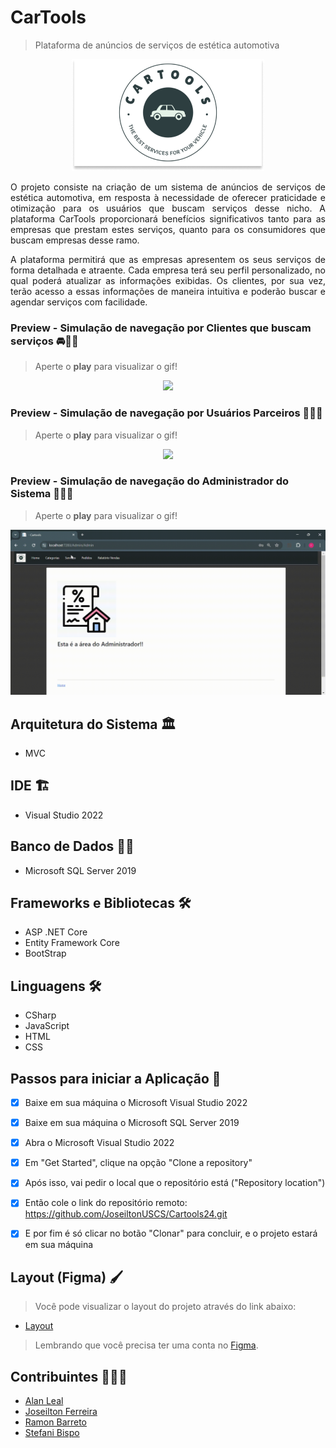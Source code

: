 # CarTools
>Plataforma de anúncios de serviços de estética automotiva

<p align="center">
  <img alt="logo_cartools" src="wwwroot/images/cartools.png">
</p>

<p align="justify">
O projeto consiste na criação de um sistema de anúncios de serviços de estética automotiva, em resposta à necessidade de oferecer praticidade e     otimização para os usuários que buscam serviços desse nicho. A plataforma CarTools proporcionará benefícios significativos tanto para as empresas que prestam estes serviços, quanto para os consumidores que buscam empresas desse ramo.
</p>

<p align="justify">
A plataforma permitirá que as empresas apresentem os seus serviços de forma detalhada e atraente. Cada empresa terá seu perfil personalizado, no qual poderá atualizar as informações exibidas. Os clientes, por sua vez, terão acesso a essas informações de maneira intuitiva e poderão buscar e agendar serviços com facilidade. 
</p>

### Preview - Simulação de navegação por Clientes que buscam serviços 🚘🧍‍♂️
> Aperte o <strong>play</strong> para visualizar o gif!
<p align="center">
  <img src="wwwroot/images/.github/Cliente_Navegacao.gif">
</p>

### Preview - Simulação de navegação por Usuários Parceiros 🏬👨‍🔧
> Aperte o <strong>play</strong> para visualizar o gif!
<p align="center">
  <img src="wwwroot/images/.github/Parceiro_Navegacao.gif">
</p>

### Preview - Simulação de navegação do Administrador do Sistema 🏬👨‍🔧
> Aperte o <strong>play</strong> para visualizar o gif!
<p align="center">
  <img src="wwwroot/images/.github/Admin_Navegacao.gif">
</p>

## Arquitetura do Sistema 🏛️
- MVC

  
## IDE 🏗️
- Visual Studio 2022


## Banco de Dados 🏦🎲
- Microsoft SQL Server 2019


## Frameworks e Bibliotecas 🛠

- ASP .NET Core
- Entity Framework Core
- BootStrap


## Linguagens 🛠

- CSharp
- JavaScript
- HTML
- CSS



## Passos para iniciar a Aplicação 🛫
- [x] Baixe em sua máquina o Microsoft Visual Studio 2022
- [x] Baixe em sua máquina o Microsoft SQL Server 2019
- [x] Abra o Microsoft Visual Studio 2022
- [x] Em "Get Started", clique na opção "Clone a repository"
- [x] Após isso, vai pedir o local que o repositório está ("Repository location")
- [x] Então cole o link do repositório remoto: https://github.com/JoseiltonUSCS/Cartools24.git 
- [x] E por fim é só clicar no botão "Clonar" para concluir, e o projeto estará em sua máquina


## Layout (Figma) 🖌️

>Você pode visualizar o layout do projeto através do link abaixo:

- [Layout](https://www.figma.com/design/U62wmxOMy3z8U2Tt03GbRC/CarTools-Web_fluxo?node-id=0-1&t=mUnPXOJI6CcpGpdg-0)

> Lembrando que você precisa ter uma conta no [Figma](http://figma.com/).



## Contribuintes 👨🏽‍🎓

- <a target="_blank" href="*">Alan Leal</a>
- <a target="_blank" href="https://github.com/JoseiltonUSCS">Joseilton Ferreira</a>
- <a target="_blank" href="https://www.linkedin.com/in/ramon-barreto-076191180/">Ramon Barreto</a>
- <a target="_blank" href="*">Stefani Bispo</a>
